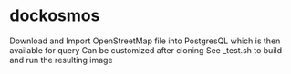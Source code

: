 # dockosmos
Download and Import OpenStreetMap file into PostgresQL which is then available for query
Can be customized after cloning
See _test.sh to build and run the resulting image
